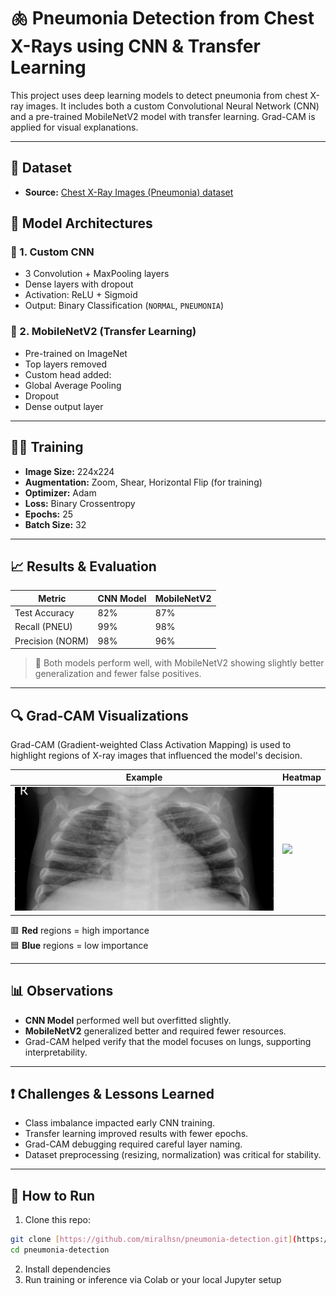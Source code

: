 # 🫁 Pneumonia Detection from Chest X-Rays using CNN & Transfer Learning

This project uses deep learning models to detect pneumonia from chest X-ray images. It includes both a custom Convolutional Neural Network (CNN) and a pre-trained MobileNetV2 model with transfer learning. Grad-CAM is applied for visual explanations.

---

## 📂 Dataset

- **Source:** [Chest X-Ray Images (Pneumonia) dataset](https://www.kaggle.com/datasets/paultimothymooney/chest-xray-pneumonia)

## 🧠 Model Architectures

### 🔹 1. Custom CNN
- 3 Convolution + MaxPooling layers
- Dense layers with dropout
- Activation: ReLU + Sigmoid
- Output: Binary Classification (`NORMAL`, `PNEUMONIA`)

### 🔹 2. MobileNetV2 (Transfer Learning)
- Pre-trained on ImageNet
- Top layers removed
- Custom head added:
- Global Average Pooling
- Dropout
- Dense output layer

---

## 🏋️‍♀️ Training

- **Image Size:** 224x224
- **Augmentation:** Zoom, Shear, Horizontal Flip (for training)
- **Optimizer:** Adam
- **Loss:** Binary Crossentropy
- **Epochs:** 25
- **Batch Size:** 32

---

## 📈 Results & Evaluation

| Metric        | CNN Model | MobileNetV2 |
|---------------|-----------|-------------|
| Test Accuracy | 82%       | 87%         |
| Recall (PNEU) | 99%       | 98%         |
| Precision (NORM) | 98%    | 96%         |

> 📌 Both models perform well, with MobileNetV2 showing slightly better generalization and fewer false positives.

---

## 🔍 Grad-CAM Visualizations

Grad-CAM (Gradient-weighted Class Activation Mapping) is used to highlight regions of X-ray images that influenced the model's decision.

| Example | Heatmap |
|--------|---------|
| ![](samples/person22_virus_54.jpeg) | ![](samples/p22.jpeg) |

🟥 **Red** regions = high importance  
🟦 **Blue** regions = low importance

---

## 📊 Observations

- **CNN Model** performed well but overfitted slightly.
- **MobileNetV2** generalized better and required fewer resources.
- Grad-CAM helped verify that the model focuses on lungs, supporting interpretability.

---

## ❗ Challenges & Lessons Learned

- Class imbalance impacted early CNN training.
- Transfer learning improved results with fewer epochs.
- Grad-CAM debugging required careful layer naming.
- Dataset preprocessing (resizing, normalization) was critical for stability.

---

## 🚀 How to Run

1. Clone this repo:
 ```bash
 git clone [https://github.com/miralhsn/pneumonia-detection.git](https://github.com/miralhsn/Pneumonia-Detection-from-Chest-X-Rays)
 cd pneumonia-detection
```

2. Install dependencies
3. Run training or inference via Colab or your local Jupyter setup
